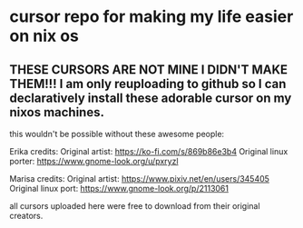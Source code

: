 # cursor repo for making my life easier on nix os
## THESE CURSORS ARE NOT MINE I DIDN'T MAKE THEM!!! I am only reuploading to github so I can declaratively install these adorable cursor on my nixos machines.

this wouldn't be possible without these awesome people:
 
Erika credits:
Original artist: https://ko-fi.com/s/869b86e3b4
Original linux porter: https://www.gnome-look.org/u/pxryzl

Marisa credits:
Original artist: https://www.pixiv.net/en/users/345405
Original linux port: https://www.gnome-look.org/p/2113061

all cursors uploaded here were free to download from their original creators.

